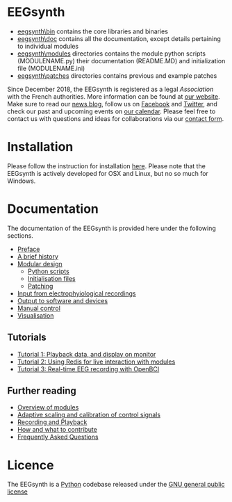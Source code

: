 # EEGsynth

 * [eegsynth\bin](https://github.com/eegsynth/eegsynth/bin) contains the core libraries and binaries
 * [eegsynth\doc](https://github.com/eegsynth/eegsynth/doc) contains all the documentation, except details pertaining to individual modules
 * [eegsynth\modules](https://github.com/eegsynth/eegsynth/modules) directories contains the module python scripts (MODULENAME.py) their documentation (README.MD) and initialization file (MODULENAME.ini)
 * [eegsynth\patches](https://github.com/eegsynth/eegsynth/patches) directories contains previous and example patches 

Since December 2018, the EEGsynth is registered as a legal _Association_ with the French authorities. 
More information can be found at [our website](https://www.eegsynth.org).
Make sure to read our [news blog](http://www.eegsynth.org/?page_id=621), 
follow us on [Facebook](https://www.facebook.com/EEGsynth/) 
and [Twitter](https://twitter.com/eegsynth), 
and check our past and upcoming events on [our calendar](http://www.eegsynth.org/?calendar=eegsynth-calendar).
Please feel free to contact us with questions and ideas for collaborations via our [contact form](http://www.eegsynth.org/?page_id=233).

# Installation

Please follow the instruction for installation [here](installation.md). Please note that the EEGsynth
is actively developed for OSX and Linux, but no so much for Windows.

# Documentation

The documentation of the EEGsynth is provided here under the following sections.

* [Preface](preface.md)
* [A brief history](history.md)
* [Modular design](design.md)
  * [Python scripts](scripts.md)
  * [Initialisation files](inifile.md)
  * [Patching](patching.md)
* [Input from electrophyiological recordings](input.md)
* [Output to software and devices](output.md)
* [Manual control](manual_control.md)
* [Visualisation](visualisation.md)

## Tutorials
* [Tutorial 1: Playback data, and display on monitor](tutorial1.md)
* [Tutorial 2: Using Redis for live interaction with modules](tutorial2.md)
* [Tutorial 3: Real-time EEG recording with OpenBCI](tutorial3.md)

## Further reading
* [Overview of modules](module-overview.md)
* [Adaptive scaling and calibration of control signals](calibration.md)
* [Recording and Playback](recording.md)
* [How and what to contribute](contribute.md)
* [Frequently Asked Questions](faq.md)

# Licence 
The EEGsynth is a [Python](https://www.python.org/) codebase released under the 
[GNU general public license]( https://en.wikipedia.org/wiki/GNU_General_Public_License) 
